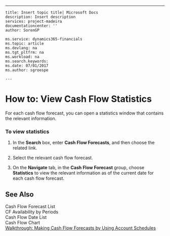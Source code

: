 ---
    title: Insert topic title| Microsoft Docs
    description: Insert description
    services: project-madeira
    documentationcenter: ''
    author: SorenGP

    ms.service: dynamics365-financials
    ms.topic: article
    ms.devlang: na
    ms.tgt_pltfrm: na
    ms.workload: na
    ms.search.keywords:
    ms.date: 07/01/2017
    ms.author: sgroespe

    ---
# How to: View Cash Flow Statistics
For each cash flow forecast, you can open a statistics window that contains the relevant information.  
  
### To view statistics  
  
1.  In the **Search** box, enter **Cash Flow Forecasts**, and then choose the related link.  
  
2.  Select the relevant cash flow forecast.  
  
3.  On the **Navigate** tab, in the **Cash Flow Forecast** group, choose **Statistics** to view the relevant information as of the current date for each cash flow forecast.  
  
## See Also  
 Cash Flow Forecast List   
 CF Availability by Periods   
 Cash Flow Date List   
 Cash Flow Chart   
 [Walkthrough: Making Cash Flow Forecasts by Using Account Schedules](../FullExperience/walkthrough-making-cash-flow-forecasts-by-using-account-schedules.md)